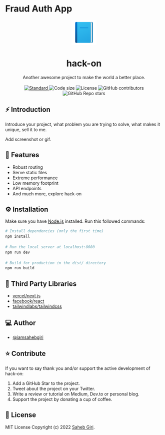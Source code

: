 # Fraud Auth App
<p align="center">
  <a href="https://github.com/iamsahebgiri/add-readme">
    <img alt="hack-on" height="80" src="https://raw.githubusercontent.com/iamsahebgiri/add-readme/main/static/add-readme.png">
  </a>
</p>
<h1 align="center">hack-on</h1>

<div align="center">
Another awesome project to make the world a better place.
</div>

<br />

<div align="center">
  <a href="https://standardjs.com">
    <img src="https://img.shields.io/badge/code%20style-standard-brightgreen.svg?style=flat-square"
      alt="Standard" />
  </a>
  
  <img src="https://img.shields.io/github/languages/code-size/iamsahebgiri/hack-on?style=flat-square" alt="Code size" />

  <img src="https://img.shields.io/github/license/iamsahebgiri/hack-on?style=flat-square" alt="License" />

  <img alt="GitHub contributors" src="https://img.shields.io/github/contributors/iamsahebgiri/hack-on?style=flat-square">

  <img alt="GitHub Repo stars" src="https://img.shields.io/github/stars/iamsahebgiri/hack-on?style=social">
</div>

## ⚡️ Introduction

Introduce your project, what problem you are trying to solve, what makes it unique, sell it to me.

Add screenshot or gif.

## 🎯 Features

- Robust routing
- Serve static files
- Extreme performance
- Low memory footprint
- API endpoints
- And much more, explore hack-on

## ⚙️ Installation

Make sure you have [Node.js](https://nodejs.org/en/download/) installed.
Run this followed commands:

```bash
# Install dependencies (only the first time)
npm install

# Run the local server at localhost:8080
npm run dev

# Build for production in the dist/ directory
npm run build
```

## 🌱 Third Party Libraries

- [vercel/next.js](https://github.com/vercel/next.js)
- [facebook/react](https://github.com/facebook/react)
- [tailwindlabs/tailwindcss](https://github.com/tailwindlabs/tailwindcss)


## ‍💻 Author

- [@iamsahebgiri](https://github.com/iamsahebgiri)

## ⭐️ Contribute

If you want to say thank you and/or support the active development of hack-on:

1. Add a GitHub Star to the project.
2. Tweet about the project on your Twitter.
3. Write a review or tutorial on Medium, Dev.to or personal blog.
4. Support the project by donating a cup of coffee.

## 🧾 License

MIT License Copyright (c) 2022 [Saheb Giri](https://github.com/iamsahebgiri).
